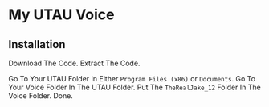 # My UTAU Voice

## Installation
Download The Code.
Extract The Code.

Go To Your UTAU Folder In Either ``Program Files (x86)`` or ``Documents``.
Go To Your Voice Folder In The UTAU Folder.
Put The ``TheRealJake_12`` Folder In The Voice Folder.
Done.
